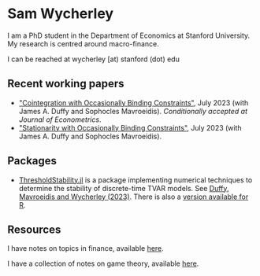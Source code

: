 # Sam Wycherley

I am a PhD student in the Department of Economics at Stanford University. My research is centred around macro-finance.

I can be reached at wycherley [at) stanford (dot) edu

## Recent working papers
- ["Cointegration with Occasionally Binding Constraints"](https://arxiv.org/abs/2211.09604), July 2023 (with James A. Duffy and Sophocles Mavroeidis). _Conditionally accepted at Journal of Econometrics_.
- ["Stationarity with Occasionally Binding Constraints"](https://arxiv.org/abs/2307.06190), July 2023 (with James A. Duffy and Sophocles Mavroeidis).

## Packages
- [ThresholdStability.jl](https://github.com/samwycherley/ThresholdStability.jl) is a package implementing numerical techniques to determine the stability of discrete-time TVAR models. See [Duffy, Mavroeidis and Wycherley (2023)](https://arxiv.org/abs/2307.06190). There is also a [version available for R](https://github.com/samwycherley/thresholdr).

## Resources
I have notes on topics in finance, available [here](https://github.com/samwycherley/finance-notes).

I have a collection of notes on game theory, available [here](https://github.com/samwycherley/theory-notes).
